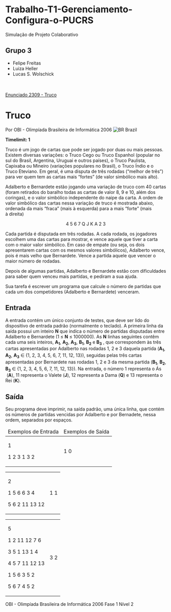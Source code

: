# Trabalho-T1-Gerenciamento-Configura-o-PUCRS
Simulação de Projeto Colaborativo

## Grupo 3
- Felipe Freitas
- Luiza Heller
- Lucas S. Wolschick
<br><br><br>


[Enunciado 2309 - Truco](https://www.beecrowd.com.br/judge/en/problems/view/2309)
<body>
<div class="header">
<h1>Truco</h1>
<div>
<p>Por OBI - Olimpíada Brasileira de Informática 2006 <img src='https://resources.beecrowd.com.br/gallery/images/flags/br.gif' alt='BR' /> Brazil</p>
</div>
<strong>Timelimit: 1</strong>
</div>
<div class="problem">
<div class="description">
<p>Truco é&nbsp;um jogo de cartas que pode ser jogado por duas ou mais pessoas. Existem diversas variações: o Truco Cego ou Truco Espanhol (popular no sul do Brasil, Argentina, Uruguai e outros países), o Truco Paulista, Capixaba ou Mineiro (variações populares no Brasil), o Truco Índio e o Truco Eteviano. Em geral, é&nbsp;uma disputa de três rodadas (“melhor de três”) para ver quem tem as cartas mais “fortes” (de valor simbólico mais alto).</p>
<p>Adalberto e Bernardete estão jogando uma variação de truco com 40 cartas (foram retirados do baralho todas as cartas de valor 8, 9 e 10, além dos coringas), e o valor simbólico independente do naipe da carta. A ordem de valor simbólico das cartas nessa variação de truco é&nbsp;mostrada abaixo, ordenada da mais “fraca” (mais à&nbsp;esquerda) para a mais “forte” (mais à&nbsp;direita)</p>
<p style="text-align: center;">4 5 6 7 Q J K A 2 3</p>
<p>Cada partida é&nbsp;disputada em três rodadas. A cada rodada, os jogadores escolhem uma das cartas para mostrar, e vence aquele que tiver a carta com o maior valor simbólico. Em caso de empate (ou seja, os dois apresentarem cartas com os mesmos valores simbólicos), Adalberto vence, pois é&nbsp;mais velho que Bernardete. Vence a partida aquele que vencer o maior número de rodadas.</p>
<p>Depois de algumas partidas, Adalberto e Bernardete estão com dificuldades para saber quem venceu mais partidas, e pediram a sua ajuda.</p>
<p>Sua tarefa é&nbsp;escrever um programa que calcule o número de partidas que cada um dos competidores (Adalberto e Bernardete) venceram.</p>
</div>
<h2>Entrada</h2>
<div class="input">
<p>A entrada contém um único conjunto de testes, que deve ser lido do dispositivo de entrada padrão (normalmente o teclado). A primeira linha da saída possui um inteiro <strong>N</strong> que indica o número de partidas disputadas entre Adalberto e Bernardete (1 ≤ <strong>N</strong> ≤ 1000000). As <strong>N</strong> linhas seguintes contêm cada uma seis inteiros, <strong>A<sub>1</sub></strong>, <strong>A<sub>2</sub></strong>, <strong>A<sub>3</sub></strong>, <strong>B<sub>1</sub></strong>, <strong>B<sub>2</sub></strong> e <strong>B<sub>3</sub></strong> , que correspondem às três cartas apresentadas por Adalberto nas rodadas 1, 2 e 3 daquela partida (<strong>A<sub>1</sub></strong>, <strong>A<sub>2</sub></strong>, <strong>A<sub>3</sub></strong> ∈ {1, 2, 3, 4, 5, 6, 7, 11, 12, 13}), seguidas pelas três cartas apresentadas por Bernardete nas rodadas 1, 2 e 3 da mesma partida (<strong>B<sub>1</sub></strong>, <strong>B<sub>2</sub></strong>, <strong>B<sub>3</sub></strong> ∈ {1, 2, 3, 4, 5, 6, 7, 11, 12, 13}). Na entrada, o número 1 representa o Ás &nbsp;(<strong>A</strong>), 11 representa o Valete (<strong>J</strong>), 12 representa a Dama (<strong>Q</strong>) e 13 representa o Rei (<strong>K</strong>).</p>
</div>
<h2>Saída</h2>
<div class="output">
<p>Seu programa deve imprimir, na saída padrão, uma única linha, que contém os números de partidas vencidas por Adalberto e por Bernadete, nessa ordem, separados por espaços.</p>
</div>
<div class="both"></div>
<table>
<thead>
<tr>
<td>Exemplos de Entrada</td>
<td>Exemplos de Saída</td>
</tr>
</thead>
<tbody>
<tr>
<td class="division">
<p>1</p>
<p>1 2 3 1 3 2</p>
</td>
<td>
<p>1 0</p>
</td>
</tr>
</tbody>
</table>
<div class="both"></div>
<table>
<thead>
</thead>
<tbody>
<tr>
<td class="division">
<p>2</p>
<p>1 5 6 6 3 4</p>
<p>5 6 2 11 13 12</p>
</td>
<td>
<p>1 1</p>
</td>
</tr>
</tbody>
</table>
<div class="both"></div>
<table>
<thead>
</thead>
<tbody>
<tr>
<td class="division">
<p>5</p>
<p>1 2 11 12 7 6</p>
<p>3 5 1 13 1 4</p>
<p>4 5 7 11 12 13</p>
<p>1 5 6 3 5 2</p>
<p>5 6 7 4 5 2</p>
</td>
<td>
<p>3 2</p>
</td>
</tr>
</tbody>
</table>
<p class="footer">
OBI - Olimpíada Brasileira de Informática 2006 Fase 1 Nível 2
</p>
</div>
</body>
